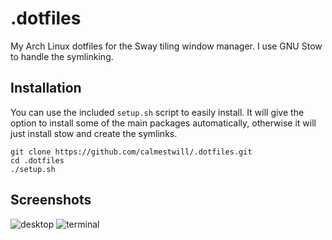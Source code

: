 # .dotfiles
My Arch Linux dotfiles for the Sway tiling window manager. I use GNU Stow to handle the symlinking.

## Installation
You can use the included `setup.sh` script to easily install. It will give the option to install some of the main packages automatically, otherwise it will just install stow and create the symlinks.
```shell
git clone https://github.com/calmestwill/.dotfiles.git
cd .dotfiles
./setup.sh
```

## Screenshots
<p align="centre">
  <img src="https://i.imgur.com/sZqoWnp.png" alt="desktop">
  <img src="https://i.imgur.com/U6Eq5OV.png" alt="terminal">
</p>
